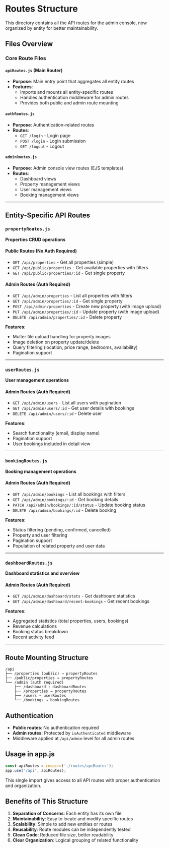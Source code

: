 # Routes Structure

This directory contains all the API routes for the admin console, now organized by entity for better maintainability.

## Files Overview

### Core Route Files

#### `apiRoutes.js` (Main Router)
- **Purpose**: Main entry point that aggregates all entity routes
- **Features**: 
  - Imports and mounts all entity-specific routes
  - Handles authentication middleware for admin routes
  - Provides both public and admin route mounting

#### `authRoutes.js`
- **Purpose**: Authentication-related routes
- **Routes**:
  - `GET /login` - Login page
  - `POST /login` - Login submission
  - `GET /logout` - Logout

#### `adminRoutes.js`
- **Purpose**: Admin console view routes (EJS templates)
- **Routes**:
  - Dashboard views
  - Property management views
  - User management views
  - Booking management views

---

## Entity-Specific API Routes

### `propertyRoutes.js`
**Properties CRUD operations**

#### Public Routes (No Auth Required)
- `GET /api/properties` - Get all properties (simple)
- `GET /api/public/properties` - Get available properties with filters
- `GET /api/public/properties/:id` - Get single property

#### Admin Routes (Auth Required)
- `GET /api/admin/properties` - List all properties with filters
- `GET /api/admin/properties/:id` - Get single property
- `POST /api/admin/properties` - Create new property (with image upload)
- `PUT /api/admin/properties/:id` - Update property (with image upload)
- `DELETE /api/admin/properties/:id` - Delete property

**Features**:
- Multer file upload handling for property images
- Image deletion on property update/delete
- Query filtering (location, price range, bedrooms, availability)
- Pagination support

---

### `userRoutes.js`
**User management operations**

#### Admin Routes (Auth Required)
- `GET /api/admin/users` - List all users with pagination
- `GET /api/admin/users/:id` - Get user details with bookings
- `DELETE /api/admin/users/:id` - Delete user

**Features**:
- Search functionality (email, display name)
- Pagination support
- User bookings included in detail view

---

### `bookingRoutes.js`
**Booking management operations**

#### Admin Routes (Auth Required)
- `GET /api/admin/bookings` - List all bookings with filters
- `GET /api/admin/bookings/:id` - Get booking details
- `PATCH /api/admin/bookings/:id/status` - Update booking status
- `DELETE /api/admin/bookings/:id` - Delete booking

**Features**:
- Status filtering (pending, confirmed, cancelled)
- Property and user filtering
- Pagination support
- Population of related property and user data

---

### `dashboardRoutes.js`
**Dashboard statistics and overview**

#### Admin Routes (Auth Required)
- `GET /api/admin/dashboard/stats` - Get dashboard statistics
- `GET /api/admin/dashboard/recent-bookings` - Get recent bookings

**Features**:
- Aggregated statistics (total properties, users, bookings)
- Revenue calculations
- Booking status breakdown
- Recent activity feed

---

## Route Mounting Structure

```
/api
├── /properties (public) → propertyRoutes
├── /public/properties → propertyRoutes
└── /admin (auth required)
    ├── /dashboard → dashboardRoutes
    ├── /properties → propertyRoutes
    ├── /users → userRoutes
    └── /bookings → bookingRoutes
```

## Authentication

- **Public routes**: No authentication required
- **Admin routes**: Protected by `isAuthenticated` middleware
- Middleware applied at `/api/admin` level for all admin routes

## Usage in app.js

```javascript
const apiRoutes = require('./routes/apiRoutes');
app.use('/api', apiRoutes);
```

This single import gives access to all API routes with proper authentication and organization.

## Benefits of This Structure

1. **Separation of Concerns**: Each entity has its own file
2. **Maintainability**: Easy to locate and modify specific routes
3. **Scalability**: Simple to add new entities or routes
4. **Reusability**: Route modules can be independently tested
5. **Clean Code**: Reduced file size, better readability
6. **Clear Organization**: Logical grouping of related functionality

